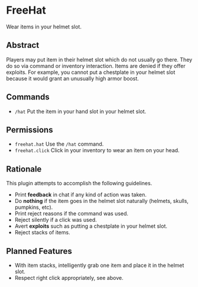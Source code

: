 # FreeHat

Wear items in your helmet slot.

## Abstract

Players may put item in their helmet slot which do not usually go
there. They do so via command or inventory interaction. Items are
denied if they offer exploits. For example, you cannot put a
chestplate in your helmet slot because it would grant an unusually
high armor boost.

## Commands

- `/hat` Put the item in your hand slot in your helmet slot.

## Permissions

- `freehat.hat` Use the `/hat` command.
- `freehat.click` Click in your inventory to wear an item on your head.

## Rationale

This plugin attempts to accomplish the following guidelines.

- Print **feedback** in chat if any kind of action was taken.
- Do **nothing** if the item goes in the helmet slot naturally (helmets, skulls, pumpkins, etc).
- Print reject reasons if the command was used.
- Reject silently if a click was used.
- Avert **exploits** such as putting a chestplate in your helmet slot.
- Reject stacks of items.

## Planned Features

- With item stacks, intelligently grab one item and place it in the helmet slot.
- Respect right click appropriately, see above.